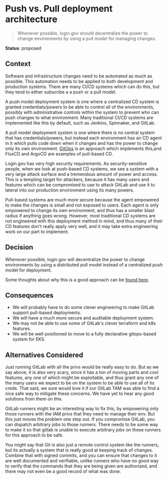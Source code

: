 # Push vs. Pull deployment architecture

> Whenever possible, login.gov should decentralize the power to change environments
> by using a pull model for managing changes.

__Status__: proposed

## Context
Software and infrastructure changes need to be automated as much as possible.  This
automation needs to be applied to both development and production systems.  There are
many CI/CD systems which can do this, but they tend to either subscribe a a push or
a pull model.

A push model deployment system is one where a centralized CD system is granted
credentials/powers to be able to control all of the environments, possibly with
administrative controls within the system to prevent who can push changes to what
environment. Many traditional CI/CD systems are implemented like this by default,
such as Jenkins, Spinnaker, and GitLab.

A pull model deployment system is one where there is no central system that has
credentials/powers, but instead each environment has an CD agent in it which pulls
code down when it changes and has the power to change only its own environment.
[GitOps](https://www.gitops.tech/#what-is-gitops) is an approach which implements
this,and FluxCD and ArgoCD are examples of pull-based CD.

Login.gov has very high security requirements.  As security-sensitive people, when
we look at push-based CD systems, we see a system with a very large attack surface
and a tremendous amount of power and access.  This is a tempting target for attackers,
because it has many users and features which can be compromised to use to attack
GitLab and use it to lateral into our production environment using its many powers.

Pull-based systems are much more secure because the agent empowered to make
the changes is small and not exposed to users.  Each agent is only empowered
to change its own environment, and thus has a smaller blast radius if anything
goes wrong.  However, most traditional CD
systems are not engineered with this deployment method in mind, and thus many
of their CD features don't really apply very well, and it may take extra
engineering work on our part to implement.

## Decision
Whenever possible, login.gov will decentralize the power to change environments
by using a distributed pull model instead of a centralized push model for
deployment.

Some thoughts about why this is a good approach can be
[found here](https://alex.kaskaso.li/post/pull-based-pipelines).

## Consequences
* We will probably have to do some clever engineering to make GitLab support
  pull-based deployments.
* We will have a much more secure and auditable deployment system.
* We may not be able to use some of GitLab's clever terraform and k8s features.
* We will be well-positioned to move to a fully declarative gitops-based system for EKS.


## Alternatives Considered
Just running GitLab with all the privs would be really easy to do.  But as
we say above, it is also very scary, since it has a ton of moving parts and
cool features, any one of which might be exploitable, and thus grant any one
of the many users we expect to be on the system to be able to use all of its
creds.  That said, we sure would love it if our GitLab TAM was able to find
a nice safe way to mitigate these concerns.  We have yet to hear any good
solutions from them on this.

GitLab runners might be an interesting way to fix this, by empowering only those
runners with the IAM privs that they need to manage their env.  But this just
moves the problem one step out.  If you compromise GitLab, you can dispatch
arbitrary jobs to those runners.  There needs to be some way to make it so that
gitlab is unable to execute arbitrary jobs on these runners for this approach
to be safe.

You might say that Git is also just a remote control system like the runners,
but its actually a system that is really good at keeping track of changes.
Combine that with signed commits, and you can ensure that changes to it are
well documented and verifiable, unlike runners who have no good way to verify
that the commands that they are being given are authorized, and there may not
even be a good record of what was done.
